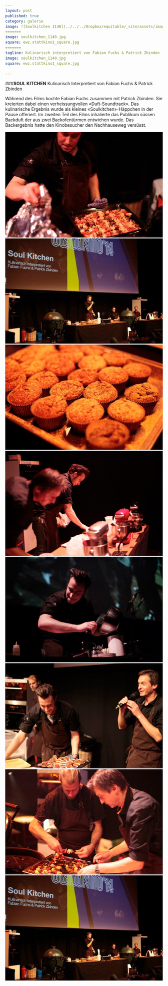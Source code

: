 ```yaml
---
layout: post
published: true
category: galerie
image: ![Soulkitchen 1140](../../../Dropbox/equitable/_site/assets/images/galerie/soulkitchen_1140.jpg)
=======
image: soulkitchen_1140.jpg
square: ewz.stattkino1_square.jpg
=======
tagline: Kulinarisch interpretiert von Fabian Fuchs & Patrick Zbinden
image: soulkitchen_1140.jpg
square: ewz.stattkino1_square.jpg

---
```


###**SOUL KITCHEN**
Kulinarisch Interpretiert von Fabian Fuchs & Patrick Zbinden

Während des Films kochte Fabian Fuchs zusammen mit Patrick Zbinden. Sie kreierten dabei einen verheissungvollen «Duft-Soundtrack». Das kulinarische Ergebnis wurde als kleines «Soulkitchen»-Häppchen in der Pause offeriert. Im zweiten Teil des Films inhalierte das Publikum süssen Backduft der aus zwei Backofentürmen entwichen wurde. Das Backergebnis hatte den Kinobesucher den Nachhauseweg versüsst.

![soulkitchen03.jpg](/assets/images/galerie/soulkitchen03.jpg)
![soulkitchen01.jpg](/assets/images/galerie/soulkitchen01.jpg)
![soulkitchen06.jpg](/assets/images/galerie/soulkitchen06.jpg)
![soulkitchen04.jpg](/assets/images/galerie/soulkitchen04.jpg)
![soulkitchen07.jpg](/assets/images/galerie/soulkitchen07.jpg)
![soulkitchen05.jpg](/assets/images/galerie/soulkitchen05.jpg)
![soulkitchen02.jpg](/assets/images/galerie/soulkitchen02.jpg)
![soulkitchen01.jpg](/assets/images/galerie/soulkitchen01.jpg)
